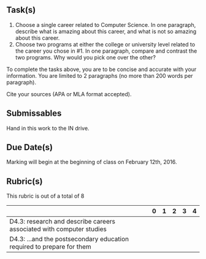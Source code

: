Task(s)
-------
1. Choose a single career related to Computer Science.  In one paragraph, describe what is amazing about this career, and what is not so amazing about this career.
2. Choose two programs at either the college or university level related to the career you chose in #1.  In one paragraph, compare and contrast the two programs.  Why would you pick one over the other?

To complete the tasks above, you are to be concise and accurate with your information.  You are limited to 2 paragraphs (no more than 200 words per paragraph).

Cite your sources (APA or MLA format accepted).

Submissables
------------
Hand in this work to the IN drive.

Due Date(s)
----------
Marking will begin at the beginning of class on February 12th, 2016.


Rubric(s)
---------
This rubric is out of a total of 8

| | 0 | 1 | 2 | 3 | 4 |
|---| --- | --- | --- | --- | --- |
|D4.3: research and describe careers associated with computer studies | | | | | |
|D4.3: ...and the postsecondary education required to prepare for them | | | | | |
